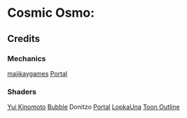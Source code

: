 # Cosmic Osmo: 

## Credits
### Mechanics
[majikaygames](https://github.com/majikayogames) [Portal](https://github.com/majikayogames/portal_demo)

### Shaders
[Yui Kinomoto](https://godotshaders.com/author/arlez80/) [Bubble](https://godotshaders.com/shader/soap-bubble-shader/)
Donitzo [Portal](https://github.com/Donitzo/godot-simple-portal-system/blob/main/src/scripts/portal.gd)
[LopkaUna](https://godotshaders.com/author/lopkauna/) [Toon Outline](https://godotshaders.com/shader/clean-pixel-perfect-outline-via-material-3/)

